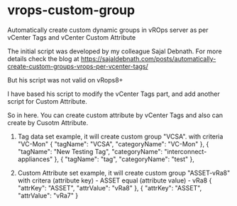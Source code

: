 # vrops-custom-group


Automatically create custom dynamic groups in vROps server as per vCenter Tags and vCenter Custom Attribute



The initial script was developed by my colleague Sajal Debnath.
For more details check the blog at https://sajaldebnath.com/posts/automatically-create-custom-groups-vrops-per-vcenter-tags/

But his script was not valid on vRops8+

I have based his script to modify the vCenter Tags part, and add another script for Custom Attribute.

So in here.
You can create custom attribute by vCenter Tags and also can create by Cusotm Attribute.
1.  Tag data set example, it will create custom group "VCSA". with criteria "VC-Mon" 
    {
        "tagName":  "VCSA",
        "categoryName":  "VC-Mon"
    },
    {
        "tagName":  "New Testing Tag",
        "categoryName":  "interconnect-appliances"
    },
    {
        "tagName":  "tag",
        "categoryName":  "test"
    },
    
 2. Custom Attribute set example, it will create custom group "ASSET-vRa8" with critera (attribute key) - ASSET equal (attribute value) - vRa8 
    {
        "attrKey":  "ASSET",
        "attrValue":  "vRa8"
    },
    {
        "attrKey":  "ASSET",
        "attrValue":  "vRa7"
    }

   
